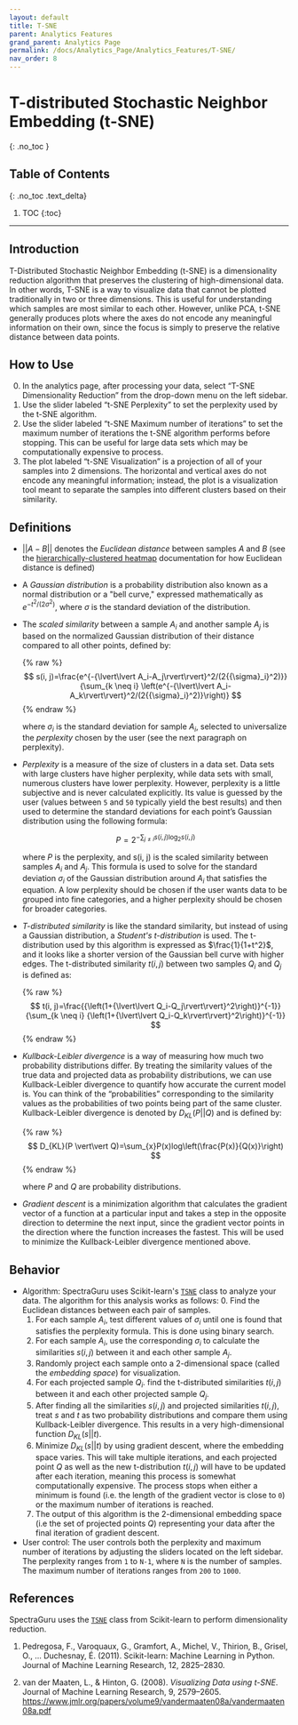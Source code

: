 ```yaml
---
layout: default
title: T-SNE
parent: Analytics Features
grand_parent: Analytics Page
permalink: /docs/Analytics_Page/Analytics_Features/T-SNE/
nav_order: 8
---
```


# T-distributed Stochastic Neighbor Embedding (t-SNE)
{: .no_toc }

## Table of Contents
{: .no_toc .text_delta}

1. TOC
{:toc}

---

## Introduction

T-Distributed Stochastic Neighbor Embedding (t-SNE) is a dimensionality reduction algorithm that preserves the clustering of high-dimensional data. In other words, T-SNE is a way to visualize data that cannot be plotted traditionally in two or three dimensions. This is useful for understanding which samples are most similar to each other. However, unlike PCA, t-SNE generally produces plots where the axes do not encode any meaningful information on their own, since the focus is simply to preserve the relative distance between data points.

## How to Use

0. In the analytics page, after processing your data, select “T-SNE Dimensionality Reduction” from the drop-down menu on the left sidebar.
1. Use the slider labeled “t-SNE Perplexity” to set the perplexity used by the t-SNE algorithm.
2. Use the slider labeled “t-SNE Maximum number of iterations” to set the maximum number of iterations the t-SNE algorithm performs before stopping. This can be useful for large data sets which may be computationally expensive to process.
3. The plot labeled “t-SNE Visualization” is a projection of all of your samples into 2 dimensions. The horizontal and vertical axes do not encode any meaningful information; instead, the plot is a visualization tool meant to separate the samples into different clusters based on their similarity.

## Definitions

- $\lvert\lvert A-B\rvert\rvert$ denotes the *Euclidean distance* between samples $A$ and $B$ (see the [hierarchically-clustered heatmap](https://fengboma.github.io/docs.spectraguru/docs/Analytics_Page/Clustermap/) documentation for how Euclidean distance is defined)
- A *Gaussian distribution* is a probability distribution also known as a normal distribution or a "bell curve," expressed mathematically as $e^{-t^2/(2\sigma^2)}$, where $\sigma$ is the standard deviation of the distribution.
- The *scaled similarity* between a sample $A_i$ and another sample $A_j$ is based on the normalized Gaussian distribution of their distance compared to all other points, defined by:
    
    {% raw %}
    $$
    s(i, j)=\frac{e^{-{\lvert\lvert A_i-A_j\rvert\rvert}^2/(2{{\sigma}_i}^2)}}{\sum_{k \neq i} \left(e^{-{\lvert\lvert A_i-A_k\rvert\rvert}^2/(2{{\sigma}_i}^2)}\right)}
    $$
    {% endraw %}

    where $\sigma_i$ is the standard deviation for sample $A_i$, selected to universalize the *perplexity* chosen by the user (see the next paragraph on perplexity).
- *Perplexity* is a measure of the size of clusters in a data set. Data sets with large clusters have higher perplexity, while data sets with small, numerous clusters have lower perplexity. However, perplexity is a little subjective and is never calculated explicitly. Its value is guessed by the user (values between `5` and `50` typically yield the best results) and then used to determine the standard deviations for each point’s Gaussian distribution using the following formula: 

    $$
    P=2^{-\sum_{j \neq i} s(i, j)\log_2 s(i, j)}
    $$

    where $P$ is the perplexity, and s(i, j) is the scaled similarity between samples $A_i$ and $A_j$. This formula is used to solve for the standard deviation $\sigma_i$ of the Gaussian distribution around $A_i$ that satisfies the equation. A low perplexity should be chosen if the user wants data to be grouped into fine categories, and a higher perplexity should be chosen for broader categories.
- *T-distributed similarity* is like the standard similarity, but instead of using a Gaussian distribution, a *Student's t-distribution* is used. The t-distribution used by this algorithm is expressed as $\frac{1}{1+t^2}$, and it looks like a shorter version of the Gaussian bell curve with higher edges. The t-distributed similarity $t(i, j)$ between two samples $Q_i$ and $Q_j$ is defined as:

    {% raw %}
    $$
    t(i, j)=\frac{{\left(1+{\lvert\lvert Q_i-Q_j\rvert\rvert}^2\right)}^{-1}}{\sum_{k \neq i} {\left(1+{\lvert\lvert Q_i-Q_k\rvert\rvert}^2\right)}^{-1}}
    $$
    {% endraw %}

- *Kullback-Leibler divergence* is a way of measuring how much two probability distributions differ. By treating the similarity values of the true data and projected data as probability distributions, we can use Kullback-Leibler divergence to quantify how accurate the current model is. You can think of the “probabilities” corresponding to the similarity values as the probabilities of two points being part of the same cluster. Kullback-Leibler divergence is denoted by $D_{KL}(P \vert\vert Q)$ and is defined by:
    
    {% raw %}
    $$
    D_{KL}(P \vert\vert Q)=\sum_{x}P(x)log\left(\frac{P(x)}{Q(x)}\right)
    $$
    {% endraw %}

    where $P$ and $Q$ are probability distributions.
- *Gradient descent* is a minimization algorithm that calculates the gradient vector of a function at a particular input and takes a step in the opposite direction to determine the next input, since the gradient vector points in the direction where the function increases the fastest. This will be used to minimize the Kullback-Leibler divergence mentioned above.

## Behavior

- Algorithm: SpectraGuru uses Scikit-learn's [`TSNE`](https://scikit-learn.org/stable/modules/generated/sklearn.manifold.TSNE.html) class to analyze your data. The algorithm for this analysis works as follows:
    0. Find the Euclidean distances between each pair of samples.
    1. For each sample $A_i$, test different values of $\sigma_i$ until one is found that satisfies the perplexity formula. This is done using binary search.
    2. For each sample $A_i$, use the corresponding $\sigma_i$ to calculate the similarities $s(i, j)$ between it and each other sample $A_j$.
    3. Randomly project each sample onto a 2-dimensional space (called the *embedding space*) for visualization.
    4. For each projected sample $Q_i$. find the t-distributed similarities $t(i, j)$ between it and each other projected sample $Q_j$.
    5. After finding all the similarities $s(i, j)$ and projected similarities $t(i, j)$, treat $s$ and $t$ as two probability distributions and compare them using Kullback-Leibler divergence. This results in a very high-dimensional function $D_{KL}(s \vert\vert t)$.
    6. Minimize $D_{KL}(s \vert\vert t)$ by using gradient descent, where the embedding space varies. This will take multiple iterations, and each projected point $Q$ as well as the new t-distribution $t(i, j)$ will have to be updated after each iteration, meaning this process is somewhat computationally expensive. The process stops when either a minimum is found (i.e. the length of the gradient vector is close to `0`) or the maximum number of iterations is reached.
    7. The output of this algorithm is the 2-dimensional embedding space (i.e the set of projected points $Q$) representing your data after the final iteration of gradient descent.
- User control: The user controls both the perplexity and maximum number of iterations by adjusting the sliders located on the left sidebar. The perplexity ranges from `1` to `N-1`, where `N` is the number of samples. The maximum number of iterations ranges from `200` to `1000`.

## References

SpectraGuru uses the [`TSNE`](https://scikit-learn.org/stable/modules/generated/sklearn.manifold.TSNE.html) class from Scikit-learn to perform dimensionality reduction.

1. Pedregosa, F., Varoquaux, G., Gramfort, A., Michel, V., Thirion, B., Grisel, O., ... Duchesnay, É. (2011). Scikit-learn: Machine Learning in Python. Journal of Machine Learning Research, 12, 2825–2830.

2. van der Maaten, L., & Hinton, G. (2008). *Visualizing Data using t-SNE*. Journal of Machine Learning Research, 9, 2579–2605. https://www.jmlr.org/papers/volume9/vandermaaten08a/vandermaaten08a.pdf
